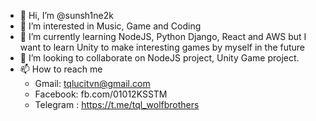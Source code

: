 - 👋 Hi, I’m @sunsh1ne2k
- 👀 I’m interested in Music, Game and Coding
- 🌱 I’m currently learning NodeJS, Python Django, React and AWS but I want to learn Unity to make interesting games by myself in the future
- 💞️ I’m looking to collaborate on NodeJS project, Unity Game project. 
- 📫 How to reach me 
  - Gmail: tqlucitvn@gmail.com
  - Facebook: fb.com/01012KSSTM
  - Telegram : https://t.me/tql_wolfbrothers

<!---
sunsh1ne2k/sunsh1ne2k is a ✨ special ✨ repository because its `README.md` (this file) appears on your GitHub profile.
You can click the Preview link to take a look at your changes.
--->
